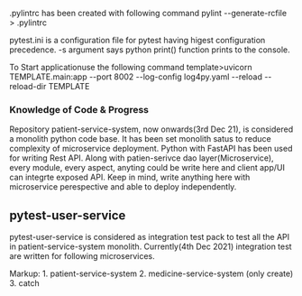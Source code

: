 
.pylintrc has been created with following command
pylint --generate-rcfile > .pylintrc

pytest.ini is a configuration file for pytest having higest configuration precedence. -s argument says python print() function 
prints to the console.


To Start applicationuse the following command
template>uvicorn TEMPLATE.main:app --port 8002 --log-config log4py.yaml --reload --reload-dir TEMPLATE

### Knowledge of Code & Progress
Repository patient-service-system, now onwards(3rd Dec 21), is considered a monolith  python code base. It has been set monolith satus to reduce complexity of microservice deployment. Python with FastAPI has been used for writing Rest API. Along with patien-serivce dao layer(Microservice), every module, every aspect, anyting could be write here and client app/UI can integrte exposed API. Keep in mind, write anything here with microservice perespective and able to deploy independently.

## pytest-user-service
pytest-user-service is considered as integration test pack to test all the API in patient-service-system monolith. Currently(4th Dec 2021) integration test are written for following microservices.

Markup: 1. patient-service-system
        2. medicine-service-system (only create)
        3. catch